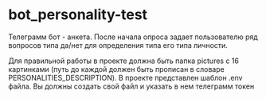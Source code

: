 # bot_personality-test
Телеграмм бот - анкета. После начала опроса задает пользователю ряд вопросов типа да/нет для определения типа его типа личности.

Для правильной работы в проекте должна быть папка pictures с 16 картинками (путь до каждой должен быть прописан в словаре PERSONALITIES_DESCRIPTION).
В проекте представлен шаблон .env файла. Вы должны создать свой файл и указать в нем телеграмм токен
